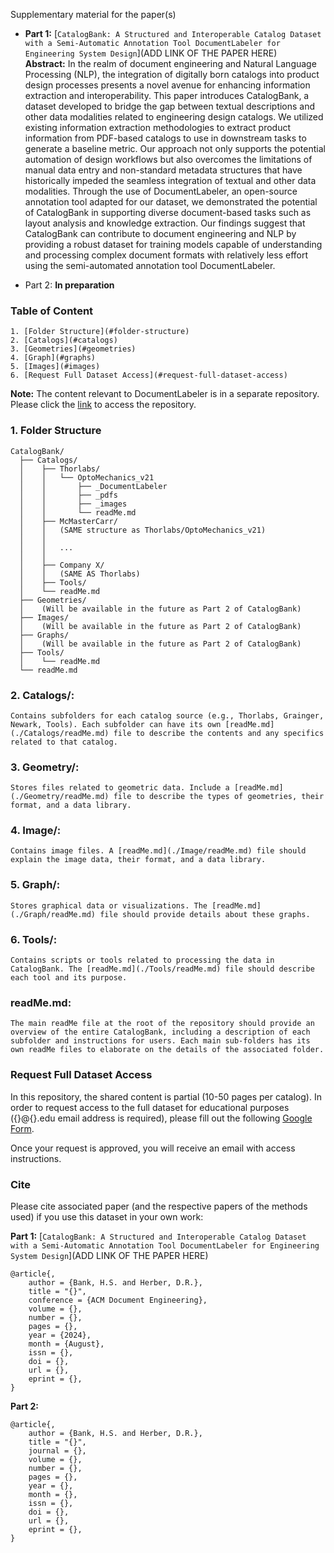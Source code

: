 Supplementary material for the paper(s)
 - __Part 1:__ [`CatalogBank: A Structured and Interoperable Catalog Dataset with a Semi-Automatic Annotation Tool DocumentLabeler for Engineering System Design`](ADD LINK OF THE PAPER HERE)  
 __Abstract:__ In the realm of document engineering and Natural Language Processing (NLP), the integration of digitally born catalogs into product design processes presents a novel avenue for enhancing information extraction and interoperability. This paper introduces CatalogBank, a dataset developed to bridge the gap between textual descriptions and other data modalities related to engineering design catalogs. We utilized existing information extraction methodologies to extract product information from PDF-based catalogs to use in downstream tasks to generate a baseline metric. Our approach not only supports the potential automation of design workflows but also overcomes the limitations of manual data entry and non-standard metadata structures that have historically impeded the seamless integration of textual and other data modalities. Through the use of DocumentLabeler, an open-source annotation tool adapted for our dataset, we demonstrated the potential of CatalogBank in supporting diverse document-based tasks such as layout analysis and knowledge extraction. Our findings suggest that CatalogBank can contribute to document engineering and NLP by providing a robust dataset for training models capable of understanding and processing complex document formats with relatively less effort using the semi-automated annotation tool DocumentLabeler.

 - Part 2: **In preparation**

 ### Table of Content
    1. [Folder Structure](#folder-structure)
    2. [Catalogs](#catalogs)
    3. [Geometries](#geometries)
    4. [Graph](#graphs)
    5. [Images](#images)
    6. [Request Full Dataset Access](#request-full-dataset-access)

__Note:__ The content relevant to DocumentLabeler is in a separate repository. Please click the [link](https://www.github.com/bankh/DocumentLabeler) to access the repository.

 ### __1. Folder Structure__
 ```
 CatalogBank/
   ├── Catalogs/
   │    ├── Thorlabs/
   │    │   └── OptoMechanics_v21
   │    │       ├── _DocumentLabeler
   │    │       ├── _pdfs        
   │    │       ├── _images
   │    │       └── readMe.md       
   │    ├── McMasterCarr/
   │    │   (SAME structure as Thorlabs/OptoMechanics_v21)
   │    │   
   │    │   ...
   │    │   
   │    ├── Company X/
   │    │   (SAME AS Thorlabs)
   │    ├── Tools/
   │    └── readMe.md
   ├── Geometries/
   │    (Will be available in the future as Part 2 of CatalogBank)
   ├── Images/
   │    (Will be available in the future as Part 2 of CatalogBank)
   ├── Graphs/
   │    (Will be available in the future as Part 2 of CatalogBank)
   ├── Tools/
   │    └── readMe.md
   └── readMe.md
 ```
### __2. Catalogs/__: 
    Contains subfolders for each catalog source (e.g., Thorlabs, Grainger, Newark, Tools). Each subfolder can have its own [readMe.md](./Catalogs/readMe.md) file to describe the contents and any specifics related to that catalog.  

### __3. Geometry/__: 
    Stores files related to geometric data. Include a [readMe.md](./Geometry/readMe.md) file to describe the types of geometries, their format, and a data library.  

### __4. Image/__: 
    Contains image files. A [readMe.md](./Image/readMe.md) file should explain the image data, their format, and a data library.  

### __5. Graph/__: 
    Stores graphical data or visualizations. The [readMe.md](./Graph/readMe.md) file should provide details about these graphs.  

### __6. Tools/__: 
    Contains scripts or tools related to processing the data in CatalogBank. The [readMe.md](./Tools/readMe.md) file should describe each tool and its purpose.  

### __readMe.md__: 
    The main readMe file at the root of the repository should provide an overview of the entire CatalogBank, including a description of each subfolder and instructions for users. Each main sub-folders has its own readMe files to elaborate on the details of the associated folder.  

### Request Full Dataset Access
In this repository, the shared content is partial (10-50 pages per catalog). In order to request access to the full dataset for educational purposes ({}@{}.edu email address is required), please fill out the following [Google Form](https://your-google-form-link).

Once your request is approved, you will receive an email with access instructions.

### Cite
Please cite associated paper (and the respective papers of the methods used) if you use this dataset in your own work:

__Part 1:__ [`CatalogBank: A Structured and Interoperable Catalog Dataset with a Semi-Automatic Annotation Tool DocumentLabeler for Engineering System Design`](ADD LINK OF THE PAPER HERE)  
```
@article{,
    author = {Bank, H.S. and Herber, D.R.},
    title = "{}",
    conference = {ACM Document Engineering},
    volume = {},
    number = {},
    pages = {},
    year = {2024},
    month = {August},
    issn = {},
    doi = {},
    url = {},
    eprint = {},
}
```
__Part 2:__
```
@article{,
    author = {Bank, H.S. and Herber, D.R.},
    title = "{}",
    journal = {},
    volume = {},
    number = {},
    pages = {},
    year = {},
    month = {},
    issn = {},
    doi = {},
    url = {},
    eprint = {},
}
```

